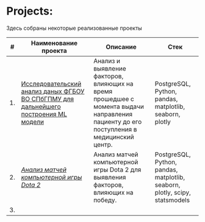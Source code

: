 # Projects:

Здесь собраны некоторые реализованные проекты

| #    | Наименование проекта                | Описание                                                     | Стек                                                         |
| ---- | ------------------------------------------------------------ | ------------------------------------------------------------ | ------------------------------------------------------------ |
| 1.   | [Исследовательский анализ даных ФГБОУ ВО СПбГПМУ для дальнейшего построения ML модели](https://github.com/Maksim180382/Projects/tree/main/%D0%90%D0%BD%D0%B0%D0%BB%D0%B8%D0%B7%20%D0%B4%D0%B0%D0%BD%D0%BD%D1%8B%D1%85%20%D0%A4%D0%93%D0%91%D0%9E%D0%A3%20%D0%92%D0%9E%20%D0%A1%D0%9F%D0%B1%D0%93%D0%9F%D0%9C%D0%A3) | Анализ и выявление факторов, влияющих на время прошедшее с момента выдачи направления пациенту до его поступления в медицинский центр.      |  PostgreSQL, Python, pandas, matplotlib, seaborn, plotly|
| 2.   | [*Анализ матчей компьютерной игры Dota 2*](https://github.com/Maksim180382/Portfolio/tree/main/Статистический%20анализ%20сервиса%20аренды%20самокатов) |  Анализ матчей компьютерной игры Dota 2 для выявления факторов, влияющих на победу.    | PostgreSQL, Python, pandas, matplotlib, seaborn, plotly, scipy, statsmodels |
| 3.   |     |        |  |

